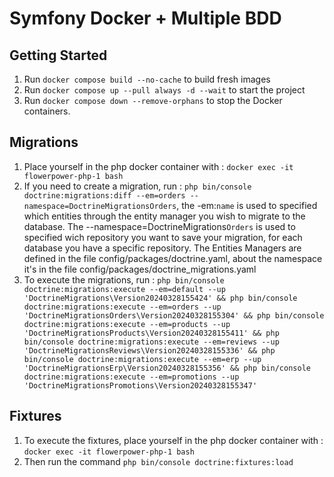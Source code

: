 # Symfony Docker + Multiple BDD

## Getting Started

1. Run `docker compose build --no-cache` to build fresh images
2. Run `docker compose up --pull always -d --wait` to start the project
3. Run `docker compose down --remove-orphans` to stop the Docker containers.

## Migrations

1. Place yourself in the php docker container with : `docker exec -it flowerpower-php-1 bash`
2. If you need to create a migration, run : `php bin/console doctrine:migrations:diff --em=orders --namespace=DoctrineMigrationsOrders`, the -em:`name` is used to specified which entities through the entity manager you wish to migrate to the database. The --namespace=DoctrineMigrations`Orders` is used to specified wich repository you want to save your migration, for each database you have a specific repository. The Entities Managers are defined in the file config/packages/doctrine.yaml, about the namespace it's in the file config/packages/doctrine_migrations.yaml
3. To execute the migrations, run : 
`
php bin/console doctrine:migrations:execute --em=default --up 'DoctrineMigrations\Version20240328155424' &&
php bin/console doctrine:migrations:execute --em=orders --up 'DoctrineMigrationsOrders\Version20240328155304' &&
php bin/console doctrine:migrations:execute --em=products --up 'DoctrineMigrationsProducts\Version20240328155411' &&
php bin/console doctrine:migrations:execute --em=reviews --up 'DoctrineMigrationsReviews\Version20240328155336' &&
php bin/console doctrine:migrations:execute --em=erp --up 'DoctrineMigrationsErp\Version20240328155356' &&
php bin/console doctrine:migrations:execute --em=promotions --up 'DoctrineMigrationsPromotions\Version20240328155347'
`

## Fixtures

1. To execute the fixtures, place yourself in the php docker container with : `docker exec -it flowerpower-php-1 bash`
2. Then run the command `php bin/console doctrine:fixtures:load`
